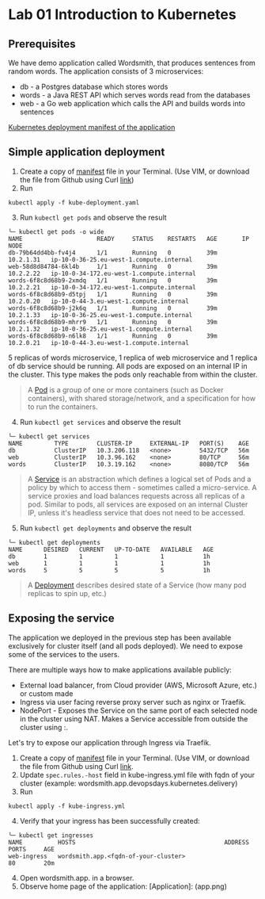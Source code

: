# Lab 01 Introduction to Kubernetes

## Prerequisites

We have demo application called Wordsmith, that produces sentences from random words. The application consists of 3 microservices:

* db - a Postgres database which stores words
* words - a Java REST API which serves words read from the databases
* web - a Go web application which calls the API and builds words into sentences

[Kubernetes deployment manifest of the application](kube-deployment.yaml)

## Simple application deployment

1. Create a copy of [manifest](kube-deployment.yml) file in your Terminal. (Use VIM, or download the file from Github using Curl [link](https://raw.githubusercontent.com/akranga/kube-workshop/master/v2/lab-01/kube-deployment.yaml))
2. Run
```
kubectl apply -f kube-deployment.yaml
```
3. Run ```kubectl get pods``` and observe the result
```
╰─ kubectl get pods -o wide
NAME                     READY     STATUS    RESTARTS   AGE       IP          NODE
db-79b64dd4bb-fv4j4      1/1       Running   0          39m       10.2.1.31   ip-10-0-36-25.eu-west-1.compute.internal
web-58d8d84784-6kl4b     1/1       Running   0          39m       10.2.2.22   ip-10-0-34-172.eu-west-1.compute.internal
words-6f8c8d68b9-2xmdq   1/1       Running   0          39m       10.2.2.21   ip-10-0-34-172.eu-west-1.compute.internal
words-6f8c8d68b9-d5tpj   1/1       Running   0          39m       10.2.0.20   ip-10-0-44-3.eu-west-1.compute.internal
words-6f8c8d68b9-j2k6q   1/1       Running   0          39m       10.2.1.33   ip-10-0-36-25.eu-west-1.compute.internal
words-6f8c8d68b9-mhrr9   1/1       Running   0          39m       10.2.1.32   ip-10-0-36-25.eu-west-1.compute.internal
words-6f8c8d68b9-n6lk8   1/1       Running   0          39m       10.2.0.21   ip-10-0-44-3.eu-west-1.compute.internal
```
5 replicas of words microservice, 1 replica of web microservice and 1 replica of db service should be running.
All pods are exposed on an internal IP in the cluster. This type makes the pods only reachable from within the cluster.

> A [Pod](https://kubernetes.io/docs/concepts/workloads/pods/pod) is a group of one or more containers (such as Docker containers), with shared storage/network, and a specification for how to run the containers.

4. Run ```kubectl get services``` and observe the result
```
╰─ kubectl get services
NAME         TYPE        CLUSTER-IP     EXTERNAL-IP   PORT(S)    AGE
db           ClusterIP   10.3.206.118   <none>        5432/TCP   56m
web          ClusterIP   10.3.96.162    <none>        80/TCP     56m
words        ClusterIP   10.3.19.162    <none>        8080/TCP   56m
```
> A [Service](https://kubernetes.io/docs/concepts/services-networking/service) is an abstraction which defines a logical set of Pods and a policy by which to access them - sometimes called a micro-service. A service proxies and load balances requests across all replicas of a pod. Similar to pods, all services are exposed on an internal Cluster IP, unless it's headless service that does not need to be accessed.

5. Run ```kubectl get deployments``` and observe the result
```
╰─ kubectl get deployments
NAME      DESIRED   CURRENT   UP-TO-DATE   AVAILABLE   AGE
db        1         1         1            1           1h
web       1         1         1            1           1h
words     5         5         5            5           1h
```
> A [Deployment](https://kubernetes.io/docs/concepts/workloads/controllers/deployment) describes desired state of a Service (how many pod replicas to spin up, etc.)

## Exposing the service
The application we deployed in the previous step has been available exclusively for cluster itself (and all pods deployed). We need to expose some of the services to the users.

There are multiple ways how to make applications available publicly:
* External load balancer, from Cloud provider (AWS, Microsoft Azure, etc.) or custom made
* Ingress via user facing reverse proxy server such as nginx or Traefik.
* NodePort - Exposes the Service on the same port of each selected node in the cluster using NAT. Makes a Service accessible from outside the cluster using <NodeIP>:<NodePort>.
  
Let's try to expose our application through Ingress via Traefik.

1. Create a copy of [manifest](kube-ingress.yml) file in your Terminal. (Use VIM, or download the file from Github using Curl [link](https://raw.githubusercontent.com/akranga/kube-workshop/master/v2/lab-01/kube-ingress.yml).
2. Update ```spec.rules.-host``` field in kube-ingress.yml file with fqdn of your cluster (example: wordsmith.app.devopsdays.kubernetes.delivery)
3. Run
```
kubectl apply -f kube-ingress.yml
```
4. Verify that your ingress has been successfully created:
```
╰─ kubectl get ingresses
NAME          HOSTS                                          ADDRESS   PORTS     AGE
web-ingress   wordsmith.app.<fqdn-of-your-cluster>                     80        20m
```
4. Open wordsmith.app.<fqdn-of-your-cluster> in a browser.
5. Observe home page of the application:
[Application]: (app.png)


